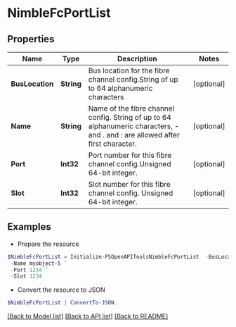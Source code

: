 # NimbleFcPortList
## Properties

Name | Type | Description | Notes
------------ | ------------- | ------------- | -------------
**BusLocation** | **String** | Bus location for the fibre channel config.String of up to 64 alphanumeric characters | [optional] 
**Name** | **String** | Name of the fibre channel config. String of up to 64 alphanumeric characters, - and . and : are allowed after first character. | [optional] 
**Port** | **Int32** | Port number for this fibre channel config.Unsigned 64-bit integer. | [optional] 
**Slot** | **Int32** | Slot number for this fibre channel config. Unsigned 64-bit integer. | [optional] 

## Examples

- Prepare the resource
```powershell
$NimbleFcPortList = Initialize-PSOpenAPIToolsNimbleFcPortList  -BusLocation myobject-5 `
 -Name myobject-5 `
 -Port 1234 `
 -Slot 1234
```

- Convert the resource to JSON
```powershell
$NimbleFcPortList | ConvertTo-JSON
```

[[Back to Model list]](../README.md#documentation-for-models) [[Back to API list]](../README.md#documentation-for-api-endpoints) [[Back to README]](../README.md)

